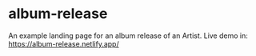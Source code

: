 # album-release
An example landing page for an album release of an Artist. Live demo in: https://album-release.netlify.app/
